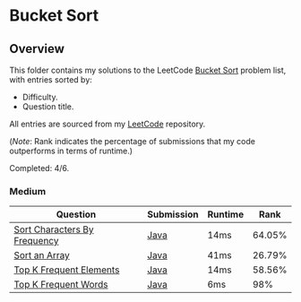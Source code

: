 # Bucket Sort

## Overview
This folder contains my solutions to the LeetCode [Bucket Sort](https://leetcode.com/problem-list/bucket-sort/) problem list,
with entries sorted by:
- Difficulty.
- Question title.

All entries are sourced from my [LeetCode](https://github.com/shumarb/leetcode) repository.

(*Note*: Rank indicates the percentage of submissions that my code outperforms in terms of runtime.)

Completed: 4/6.

### Medium
| Question                                                                                                | Submission                                                                                            | Runtime | Rank   |
|---------------------------------------------------------------------------------------------------------|-------------------------------------------------------------------------------------------------------|---------|--------|
| [Sort Characters By Frequency](https://leetcode.com/problems/sort-characters-by-frequency/description/) | [Java](https://github.com/shumarb/leetcode/blob/main/submissions/java/SortCharactersByFrequency.java) | 14ms    | 64.05% |
| [Sort an Array](https://leetcode.com/problems/sort-an-array/description/)                               | [Java](https://github.com/shumarb/leetcode/blob/main/submissions/java/SortAnArray.java)               | 41ms    | 26.79% |
| [Top K Frequent Elements](https://leetcode.com/problems/top-k-frequent-elements/description/)           | [Java](https://github.com/shumarb/leetcode/blob/main/submissions/java/TopKFrequentElements.java)      | 14ms    | 58.56% |
| [Top K Frequent Words](https://leetcode.com/problems/top-k-frequent-words/description/)                 | [Java](https://github.com/shumarb/leetcode/blob/main/submissions/java/TopKFrequentWords.java)         | 6ms     | 98%    | 
